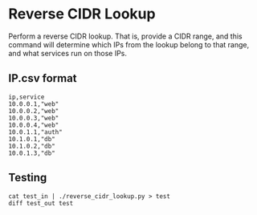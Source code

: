# Reverse CIDR Lookup

Perform a reverse CIDR lookup. That is, provide a CIDR range, and this
command will determine which IPs from the lookup belong to that range, 
and what services run on those IPs.

## IP.csv format
```
ip,service
10.0.0.1,"web"
10.0.0.2,"web"
10.0.0.3,"web"
10.0.0.4,"web"
10.0.1.1,"auth"
10.1.0.1,"db"
10.1.0.2,"db"
10.0.1.3,"db"
```


## Testing
```
cat test_in | ./reverse_cidr_lookup.py > test
diff test_out test
```
